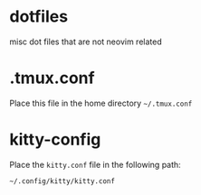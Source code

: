 # dotfiles
misc dot files that are not neovim related

# .tmux.conf
Place this file in the home directory
`~/.tmux.conf`

# kitty-config

Place the `kitty.conf` file in the following path:
```
~/.config/kitty/kitty.conf
```
